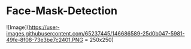 # Face-Mask-Detection

![Image](https://user-images.githubusercontent.com/65237445/146686589-25d0b047-5981-49fe-8f08-73e3be7c2401.PNG = 250x250)
